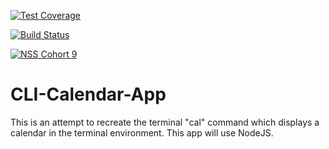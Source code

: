 [![Test Coverage](https://codeclimate.com/repos/55b293d6e30ba0560000cc89/badges/e0f183ee1fd1505da7b5/coverage.svg)](https://codeclimate.com/repos/55b293d6e30ba0560000cc89/coverage)

[![Build Status](https://travis-ci.org/ChelseaBurns/CLI-Calendar-App.svg?branch=master)](https://travis-ci.org/ChelseaBurns/CLI-Calendar-App)

[![NSS Cohort 9](https://img.shields.io/badge/NSS-Cohort9-yellow.svg)](https://nashvillesoftwareschool.com)

# CLI-Calendar-App
This is an attempt to recreate the terminal "cal" command which displays a calendar in the terminal environment. This app will use NodeJS.
